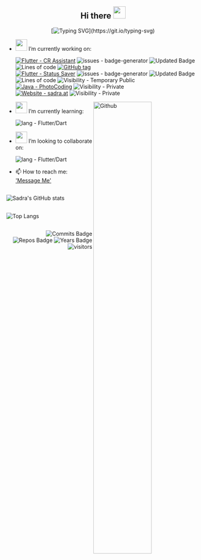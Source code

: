 <h2 align="Center">  Hi there <img src="https://user-images.githubusercontent.com/31988724/130261151-752ea87e-3adc-4788-a126-2a183d9a8ca9.gif" width="32"> </h3>
<div align="center">
 
[![Typing SVG](https://readme-typing-svg.herokuapp.com?color=%230C2962D7&width=510&lines=I'm+a+full-stack+Mobile+Application+Developer.;Creating+Apps+with+Flutter%2FDart.;Back-end+with+Java+or+Firebase.)](https://git.io/typing-svg)

 </div>

- <img src="https://media.giphy.com/media/WUlplcMpOCEmTGBtBW/giphy.gif" width="30"> I’m currently working on:   


     [![Flutter - CR Assistant](https://img.shields.io/badge/Flutter-CR_Assistant-2ea44f?logo=flutter&logoColor=blue)](https://github.com/xsadra/clash-royale-assistant)
     ![issues - badge-generator](https://img.shields.io/github/issues/xsadra/clash-royale-assistant?)
     ![Updated Badge](https://badges.pufler.dev/updated/xsadra/clash-royale-assistant?)
     ![Lines of code](https://img.shields.io/tokei/lines/github/xsadra/clash-royale-assistant?)
     [![GitHub tag](https://img.shields.io/github/tag/xsadra/clash-royale-assistant?include_prereleases=&sort=semver&cacheSeconds=3600)](https://github.com/xsadra/clash-royale-assistant/releases/)
     <br>
     [![Flutter - Status Saver](https://img.shields.io/badge/Flutter-Status_Saver-2ea44f?logo=flutter&logoColor=blue)](https://github.com/xsadra/whatsapp-status-saver)
     ![issues - badge-generator](https://img.shields.io/github/issues/xsadra/whatsapp-status-saver?)
     ![Updated Badge](https://badges.pufler.dev/updated/xsadra/whatsapp-status-saver?)
     ![Lines of code](https://img.shields.io/tokei/lines/github/xsadra/whatsapp-status-saver?)
     ![Visibility - Temporary Public](https://img.shields.io/badge/Visibility-Temporary%20Public-green)
      <!-- [![issues - badge-generator](https://img.shields.io/github/issues/xsadra/whatsapp-status-saver)](https://github.com/xsadra/whatsapp-status-saver/issues) --> <br>
     [![Java - PhotoCoding](https://img.shields.io/badge/Java-PhotoCoding-blue?logo=Java&logoColor=white)](https://github.com/KING-0-CODE/photo-coding)
     ![Visibility - Private](https://img.shields.io/badge/Visibility-Private-red)<br>
     [![Website - sadra.at](https://img.shields.io/badge/Website-sadra.at-important?logo=php&logoColor=lightblue)](https://SADRA.AT)
     ![Visibility - Private](https://img.shields.io/badge/Visibility-Private-red)
     

 <!--   ![Readme Card](https://github-readme-stats.vercel.app/api/pin/?username=xsadra&repo=whatsapp-status-saver) -->
  <img top="10%" width="55%" align="right" alt="Github" src="https://raw.githubusercontent.com/onimur/.github/master/.resources/git-header.svg" />
  
- <img src="https://user-images.githubusercontent.com/31988724/130283762-77d956e9-87fa-42cb-a96c-61d2cb1b0dc5.png" width="30">  I’m currently learning:

     ![lang - Flutter/Dart](https://img.shields.io/badge/lang-Flutter%2FDart-2ea44f?logo=flutter&logoColor=blue)

- <img src="https://user-images.githubusercontent.com/31988724/130284278-c776bd2e-4d31-444a-a6c5-704bcdbf7eee.gif" width="30">  I’m looking to collaborate on:

     ![lang - Flutter/Dart](https://img.shields.io/badge/Project-Flutter-2ea44f?logo=flutter&logoColor=blue)

- 📫 How to reach me: ['Message Me'](https://sadra.at/c)

<h2 align="Center"> </h3>
<!--  ![Sadra's wakatime stats](https://github-readme-stats.vercel.app/api/wakatime?username=xsadra)  -->
<!-- 
<img top="30%" width="40%" align="right" alt="Most Used Language in last 7 days" src="https://wakatime.com/share/@sadra/5cabdf28-b0d6-485e-aeff-f8532814995e.png" title="Most Used Language in last 7 days" />
 -->
 
 
![Sadra's GitHub stats](https://github-readme-stats.vercel.app/api?username=xsadra&hide=contribs&count_private=true&show_icons=true&show_owner=true&hide_border=true)


<h2 align="Center"  width="55%"> </h3>

![Top Langs](https://github-readme-stats.vercel.app/api/top-langs/?username=xsadra&hide=shell,batchfile,css,objective-c&langs_count=8&layout=compact&hide_border=true)

<h2 align="Center"  width="55%"> </h3>

<div align="right">
 
![Commits Badge](https://badges.pufler.dev/commits/monthly/xsadra?) 
![Repos Badge](https://badges.pufler.dev/repos/xsadra?)
![Years Badge](https://badges.pufler.dev/years/xsadra?)
![visitors](https://visitor-badge.laobi.icu/badge?page_id=xsadra.xsadra)

 <!-- ![Gists Badge](https://badges.pufler.dev/gists/xsadra) -->
 
</div>
